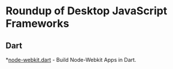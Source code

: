 # Roundup of Desktop JavaScript Frameworks
## Dart
*[node-webkit.dart](https://github.com/luizmineo/node-webkit.dart) - Build Node-Webkit Apps in Dart.
